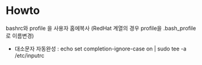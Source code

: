Howto
==================

bashrc와 profile 을 사용자 홈에복사
(RedHat 계열의 경우 profile을 .bash_profile로 이름변경)


* 대소문자 자동완성 : echo set completion-ignore-case on | sudo tee -a /etc/inputrc


